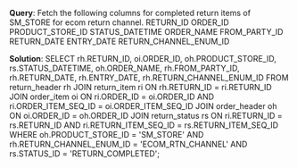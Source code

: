 **Query**: Fetch the following columns for completed return items of SM_STORE for ecom return channel.
RETURN_ID 
ORDER_ID
PRODUCT_STORE_ID 
STATUS_DATETIME
ORDER_NAME 
FROM_PARTY_ID 
RETURN_DATE 
ENTRY_DATE
RETURN_CHANNEL_ENUM_ID

**Solution**:
SELECT     rh.RETURN_ID,     oi.ORDER_ID,     oh.PRODUCT_STORE_ID,     rs.STATUS_DATETIME,     oh.ORDER_NAME,     rh.FROM_PARTY_ID,
 rh.RETURN_DATE,     rh.ENTRY_DATE,     rh.RETURN_CHANNEL_ENUM_ID 
FROM return_header rh 
JOIN 
return_item ri ON rh.RETURN_ID = ri.RETURN_ID 
JOIN 
order_item oi ON ri.ORDER_ID = oi.ORDER_ID AND ri.ORDER_ITEM_SEQ_ID = oi.ORDER_ITEM_SEQ_ID 
JOIN 
order_header oh ON oi.ORDER_ID = oh.ORDER_ID 
JOIN 
return_status rs ON ri.RETURN_ID = rs.RETURN_ID AND ri.RETURN_ITEM_SEQ_ID = rs.RETURN_ITEM_SEQ_ID  
WHERE 
oh.PRODUCT_STORE_ID = 'SM_STORE' 
AND rh.RETURN_CHANNEL_ENUM_ID = 'ECOM_RTN_CHANNEL' 
AND rs.STATUS_ID = 'RETURN_COMPLETED';

